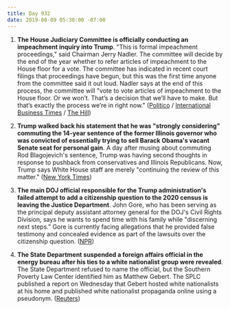 ```yaml
---
title: Day 932
date: 2019-08-09 05:30:00 -07:00
---
```


1. **The House Judiciary Committee is officially conducting an impeachment inquiry into Trump**. "This is formal impeachment proceedings," said Chairman Jerry Nadler. The committee will decide by the end of the year whether to refer articles of impeachment to the House floor for a vote. The committee has indicated in recent court filings that proceedings have begun, but this was the first time anyone from the committee said it out loud. Nadler says at the end of this process, the committee will "vote to vote articles of impeachment to the House floor. Or we won’t. That’s a decision that we’ll have to make. But that’s exactly the process we’re in right now." ([Politico](https://www.politico.com/story/2019/08/08/nadler-this-is-formal-impeachment-proceedings-1454360) / [International Business Times](https://www.ibtimes.com/nadler-confirms-formal-impeachment-proceedings-under-way-against-trump-2811816) / [The Hill](https://thehill.com/homenews/house/456805-nadler-this-is-formal-impeachment-proceedings))

2. **Trump walked back his statement that he was "strongly considering" commuting the 14-year sentence of the former Illinois governor who was convicted of essentially trying to sell Barack Obama's vacant Senate seat for personal gain**. A day after musing about commuting Rod Blagojevich's sentence, Trump was having second thoughts in response to pushback from conservatives and Illinois Republicans. Now, Trump says White House staff are merely "continuing the review of this matter." ([New York Times](https://www.nytimes.com/2019/08/08/us/politics/trump-blagojevich.html))

3. **The main DOJ official responsible for the Trump administration's failed attempt to add a citizenship question to the 2020 census is leaving the Justice Department**. John Gore, who has been serving as the principal deputy assistant attorney general for the DOJ's Civil Rights Division, says he wants to spend time with his family while "discerning next steps." Gore is currently facing allegations that he provided false testimony and concealed evidence as part of the lawsuits over the citizenship question. ([NPR](https://www.npr.org/2019/08/08/749573662/doj-official-behind-failed-census-citizenship-question-to-leave-department))

4. **The State Department suspended a foreign affairs official in the energy bureau after his ties to a white nationalist group were revealed**. The State Department refused to name the official, but the Southern Poverty Law Center identified him as Matthew Gebert. The SPLC published a report on Wednesday that Gebert hosted white nationalists at his home and published white nationalist propaganda online using a pseudonym. ([Reuters](https://www.reuters.com/article/us-usa-race-state-dept-idUSKCN1UZ01E))